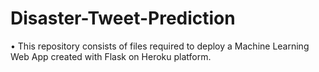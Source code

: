 # Disaster-Tweet-Prediction
• This repository consists of files required to deploy a Machine Learning Web App created with Flask on Heroku platform.
